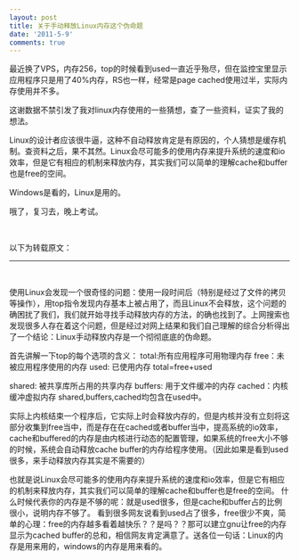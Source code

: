```yaml
---
layout: post
title: 关于手动释放Linux内存这个伪命题
date: '2011-5-9'
comments: true
---
```

最近换了VPS，内存256，top的时候看到used一直近乎殆尽，但在监控宝里显示应用程序只是用了40%内存，RS也一样，经常是page cached使用过半，实际内存使用并不多。

这谢数据不禁引发了我对linux内存使用的一些猜想，查了一些资料，证实了我的想法。

Linux的设计者应该很牛逼，这种不自动释放肯定是有原因的，个人猜想是缓存机制。查资料之后，果不其然。Linux会尽可能多的使用内存来提升系统的速度和io效率，但是它有相应的机制来释放内存，其实我们可以简单的理解cache和buffer也是free的空间。

Windows是看的，Linux是用的。

哦了，复习去，晚上考试。

&nbsp;

以下为转载原文：

<hr />

&nbsp;

使用Linux会发现一个很奇怪的问题：使用一段时间后（特别是经过了文件的拷贝等操作），用top指令发现内存基本上被占用了，而且Linux不会释放，这个问题的确困扰了我们，我们就开始寻找手动释放内存的方法，的确也找到了。上网搜索也发现很多人存在着这个问题，但是经过对网上结果和我们自己理解的综合分析得出了一个结论：Linux手动释放内存是一个彻彻底底的伪命题。

首先讲解一下top的每个选项的含义：
total:所有应用程序可用物理内存
free：未被应用程序使用的内存
used: 已使用内存
total=free+used

shared: 被共享库所占用的共享内存
buffers: 用于文件缓冲的内存
cached：内核缓冲虚拟内存
shared,buffers,cached均包含在used中。

实际上内核结束一个程序后，它实际上时会释放内存的，但是内核并没有立刻将这部分收集到free当中，而是存在在cached或者buffer当中，提高系统的io效率，cache和buffered的内存是由内核进行动态的配置管理，如果系统的free大小不够的时候，系统会自动释放cache buffer的内存给程序使用。（因此如果是看到used很多，来手动释放内存其实是不需要的）

也就是说Linux会尽可能多的使用内存来提升系统的速度和io效率，但是它有相应的机制来释放内存，其实我们可以简单的理解cache和buffer也是free的空间。
什么时候代表你的内存是不够的呢：就是used很多，但是cache和buffer占的比例很小，说明内存不够了。
看到很多网友说看到used占了很多，free很少不爽，简单的心理：free的内存越多看着越快乐？？是吗？？那可以建立gnu让free的内存显示为cached buffer的总和，相信网友肯定满意了。送各位一句话：Linux的内存是用来用的，windows的内存是用来看的。
